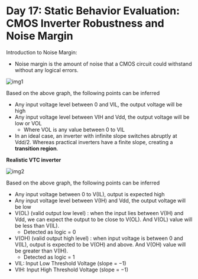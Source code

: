# Day 17: Static Behavior Evaluation: CMOS Inverter Robustness and Noise Margin

Introduction to Noise Margin:
* Noise margin is the amount of noise that a CMOS circuit could withstand without any logical errors.

![img1]()

Based on the above graph, the following points can be inferred
* Any input voltage level between 0 and VIL, the output voltage will be high
* Any input voltage level between VIH and Vdd, the output voltage will be low or VOL
    * Where VOL is any value between 0 to VIL
* In an ideal case, an inverter with infinite slope switches abruptly at Vdd/2. Whereas practical inverters have a finite slope, creating a **transition region**.

**Realistic VTC inverter** 

![img2]()

Based on the above graph, the following points can be inferred
* Any input voltage between 0 to V(IL), output is expected high
* Any input voltage level between V(IH) and Vdd, the output voltage will be low
* V(OL) (valid output low level) : when the input lies between V(IH) and Vdd, we can expect the output to be close to V(OL). And V(OL) value will be less than V(IL).
    * Detected as logic = 0
* V(OH) (valid output high level) : when input voltage is between 0 and V(IL), output is expected to be V(OH) and above. And V(OH) value will be greater than V(IH).
    * Detected as logic = 1
* VIL: Input Low Threshold Voltage (slope = −1)
* VIH: Input High Threshold Voltage (slope = −1)
